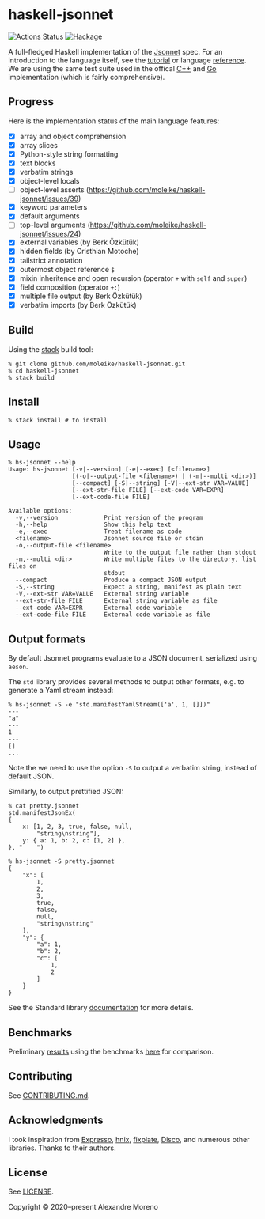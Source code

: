 # haskell-jsonnet

[![Actions Status](https://github.com/moleike/haskell-jsonnet/workflows/build/badge.svg)](https://github.com/moleike/haskell-jsonnet/actions)
[![Hackage](https://img.shields.io/hackage/v/jsonnet.svg?logo=haskell)](https://hackage.haskell.org/package/jsonnet)

A full-fledged Haskell implementation of the [Jsonnet][jsonnet] spec.
For an introduction to the language itself, see the [tutorial][tutorial] or language [reference][reference].
We are using the same test suite used in the offical [C++][cpp-jsonnet] and [Go][go-jsonnet] implementation (which is fairly comprehensive).

## Progress

Here is the implementation status of the main language features:

- [X] array and object comprehension
- [X] array slices
- [X] Python-style string formatting
- [X] text blocks
- [X] verbatim strings
- [X] object-level locals
- [ ] object-level asserts (https://github.com/moleike/haskell-jsonnet/issues/39)
- [X] keyword parameters
- [X] default arguments
- [ ] top-level arguments (https://github.com/moleike/haskell-jsonnet/issues/24)
- [X] external variables (by Berk Özkütük)
- [X] hidden fields (by Cristhian Motoche)
- [X] tailstrict annotation
- [X] outermost object reference `$`
- [X] mixin inheritence and open recursion (operator `+` with `self` and `super`)
- [X] field composition (operator `+:`)
- [X] multiple file output (by Berk Özkütük)
- [X] verbatim imports (by Berk Özkütük)

## Build

Using the [stack][stack] build tool:

```console
% git clone github.com/moleike/haskell-jsonnet.git
% cd haskell-jsonnet
% stack build
```

## Install

```console
% stack install # to install
```

## Usage

```console
% hs-jsonnet --help
Usage: hs-jsonnet [-v|--version] [-e|--exec] [<filename>]
                  [(-o|--output-file <filename>) | (-m|--multi <dir>)]
                  [--compact] [-S|--string] [-V|--ext-str VAR=VALUE]
                  [--ext-str-file FILE] [--ext-code VAR=EXPR]
                  [--ext-code-file FILE]

Available options:
  -v,--version             Print version of the program
  -h,--help                Show this help text
  -e,--exec                Treat filename as code
  <filename>               Jsonnet source file or stdin
  -o,--output-file <filename>
                           Write to the output file rather than stdout
  -m,--multi <dir>         Write multiple files to the directory, list files on
                           stdout
  --compact                Produce a compact JSON output
  -S,--string              Expect a string, manifest as plain text
  -V,--ext-str VAR=VALUE   External string variable
  --ext-str-file FILE      External string variable as file
  --ext-code VAR=EXPR      External code variable
  --ext-code-file FILE     External code variable as file
```

## Output formats

By default Jsonnet programs evaluate to a JSON document, serialized using `aeson`. 

The `std` library provides several methods to output other formats, e.g. 
to generate a Yaml stream instead:

``` console
% hs-jsonnet -S -e "std.manifestYamlStream(['a', 1, []])"
---
"a"
---
1
---
[]
...
```

Note the we need to use the option `-S` to output a verbatim string, instead of default JSON.

Similarly, to output prettified JSON: 

``` console
% cat pretty.jsonnet 
std.manifestJsonEx(
{
    x: [1, 2, 3, true, false, null,
        "string\nstring"],
    y: { a: 1, b: 2, c: [1, 2] },
}, "    ")

% hs-jsonnet -S pretty.jsonnet
{
    "x": [
        1,
        2,
        3,
        true,
        false,
        null,
        "string\nstring"
    ],
    "y": {
        "a": 1,
        "b": 2,
        "c": [
            1,
            2
        ]
    }
}
```

See the Standard library [documentation][stdlib] for more details.


[//]: # "Implementation overview"

## Benchmarks

Preliminary [results][benchmark-gist] using the benchmarks [here][cpp-benchmarks] 
for comparison.

## Contributing

See [CONTRIBUTING.md][contributing].

## Acknowledgments

I took inspiration from [Expresso][Expresso], [hnix][hnix], [fixplate][fixplate], [Disco][disco], 
and numerous other libraries. Thanks to their authors.

## License

See [LICENSE][license].

Copyright © 2020–present Alexandre Moreno

[jsonnet]: https://jsonnet.org/
[tutorial]: https://jsonnet.org/learning/tutorial.html
[reference]: https://jsonnet.org/ref/language.html
[stack]: https://docs.haskellstack.org/en/stable/README
[Expresso]: https://github.com/willtim/Expresso
[hnix]: https://github.com/haskell-nix/hnix
[fixplate]: https://hackage.haskell.org/package/fixplate
[disco]: https://github.com/disco-lang/disco
[contributing]: https://github.com/moleike/haskell-jsonnet/blob/master/CONTRIBUTING.md
[license]: https://github.com/moleike/haskell-jsonnet/blob/master/LICENSE
[cpp-jsonnet]: https://github.com/google/jsonnet
[cpp-benchmarks]: https://github.com/google/jsonnet/tree/master/benchmarks
[go-jsonnet]: https://github.com/google/go-jsonnet
[benchmark-gist]: https://gist.github.com/moleike/17d5de15be06b05ddad317fe1fcf95a5
[stdlib]: https://jsonnet.org/ref/stdlib.html
